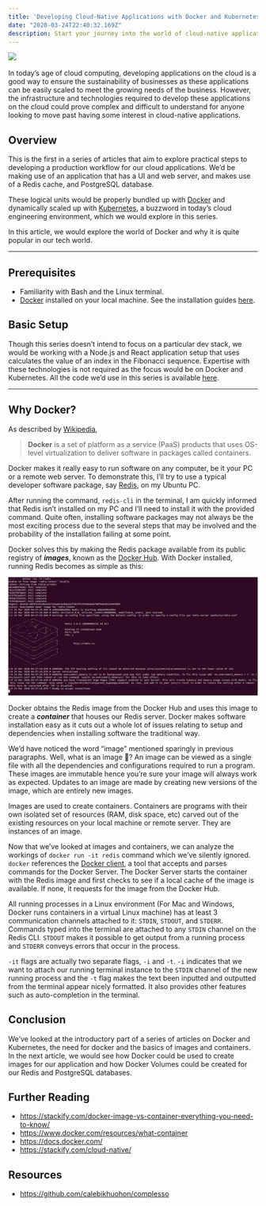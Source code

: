```yaml
---
title: 'Developing Cloud-Native Applications with Docker and Kubernetes: Part 0'
date: "2020-03-24T22:40:32.169Z"
description: Start your journey into the world of cloud-native applications
---
```


![](https://paper-attachments.dropbox.com/s_1651C3411EE027BE0235129E3A1BE82124D13006F89B2F161A71EFBA2AEA0D30_1585081959464_Illustrationsss.png)


 In today’s age of cloud computing, developing applications on the cloud is a good way to ensure the sustainability of businesses as these applications can be easily scaled to meet the growing needs of the business. However, the infrastructure and technologies required to develop these applications on the cloud could prove complex and difficult to understand for anyone looking to move past having some interest in cloud-native applications. 


## Overview 

This is the first in a series of articles that aim to explore practical steps to developing a production workflow for our cloud applications. We’d be making use of an application that has a UI and web server, and makes use of a Redis cache, and PostgreSQL database.  

These logical units would be properly bundled up with [Docker](https://docker.com/) and dynamically scaled up with [Kubernetes](https://kubernetes.io/), a buzzword in today’s cloud engineering environment, which we would explore in this series.  

In this article, we would explore the world of Docker and why it is quite popular in our tech world.
****
## Prerequisites
- Familiarity with Bash and the Linux terminal.
- [Docker](https://www.docker.com/) installed on your local machine. See the installation guides [here](https://docs.docker.com/install/).


## Basic Setup

Though this series doesn’t intend to focus on a particular dev stack, we would be working with a Node.js and React application setup that uses calculates the value of an index in the Fibonacci sequence. Expertise with these technologies is not required as the focus would be on Docker and Kubernetes. All the code we’d use in this series is available [here](https://github.com/calebikhuohon/complesso).
****

## Why Docker?

As described by [Wikipedia](https://en.wikipedia.org/wiki/Docker_(software)), 


> **Docker** is a set of platform as a service (PaaS) products that uses OS-level virtualization to deliver software in packages called containers.

Docker makes it really easy to run software on any computer, be it your PC or a remote web server. To demonstrate this, I’ll try to use a typical developer software package, say [Redis](https://redis.io/), on my Ubuntu PC.

After running the command, `redis-cli` in the terminal, I am quickly informed that Redis isn’t installed on my PC and I’ll need to install it with the provided command. Quite often, installing software packages may not always be the most exciting process due to the several steps that may be involved and the probability of the installation failing at some point.

Docker solves this by making the Redis package available from its public registry of ***images***, known as the [Docker Hub](https://redis.io/). With Docker installed, running Redis becomes as simple as this:

![Container running the Redis Image](./redis-image.png)


Docker obtains the Redis image from the Docker Hub and uses this image to create a ***container*** that houses our Redis server. Docker makes software installation easy as it cuts out a whole lot of issues relating to setup and dependencies when installing software the traditional way.

We’d have noticed the word “image” mentioned sparingly in previous paragraphs. Well, what is an image 🤔? An image can be viewed as a single file with all the dependencies and configurations required to run a program. These images are immutable hence you’re sure your image will always work as expected. Updates to an image are made by creating new versions of the image, which are entirely new images.

Images are used to create containers. Containers are programs with their own isolated set of resources (RAM, disk space, etc) carved out of the existing resources on your local machine or remote server. They are instances of an image.   

Now that we’ve looked at images and containers, we can analyze the workings of `docker run -it redis` command which we’ve silently ignored.  `docker` references the [Docker client,](https://docs.docker.com/engine/docker-overview/#the-docker-client) a tool that accepts and parses commands for the Docker Server.  The Docker Server starts the container with the Redis image and first checks to see if a local cache of the image is available. If none, it requests for the image from the Docker Hub.  

All running processes in a Linux environment (For Mac and Windows, Docker runs containers in a virtual Linux machine) has at least 3 communication channels attached to it: `STDIN`, `STDOUT`, and `STDERR`. Commands typed into the terminal are attached to any `STDIN` channel on the Redis CLI. `STDOUT` makes it possible to get output from a running process and `STDERR` conveys errors that occur in the process.

 `-it` flags are actually two separate flags, `-i` and `-t`. `-i` indicates that we want to attach our running terminal instance to the `STDIN` channel of the new running process and the  `-t` flag makes the text been inputted and outputted from the terminal appear nicely formatted. It also provides other features such as auto-completion in the terminal. 
 

## Conclusion

We’ve looked at the introductory part of a series of articles on Docker and Kubernetes, the need for docker and the basics of images and containers. In the next article, we would see how Docker could be used to create images for our application and how Docker Volumes could be created for our Redis and PostgreSQL databases. 


## Further Reading
- https://stackify.com/docker-image-vs-container-everything-you-need-to-know/
- https://www.docker.com/resources/what-container
- https://docs.docker.com/
- https://stackify.com/cloud-native/


## Resources
- https://github.com/calebikhuohon/complesso

